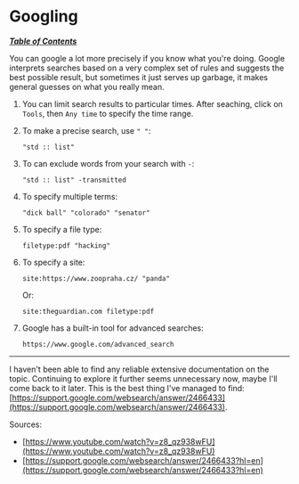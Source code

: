 # Googling

[***Table of Contents***](/README.md)

You can google a lot more precisely if you know what you're doing. Google
interprets searches based on a very complex set of rules and suggests the best
possible result, but sometimes it just serves up garbage, it makes general
guesses on what you really mean.

1. You can limit search results to particular times. After seaching,
   click on `Tools`, then `Any time` to specify the time range.

1. To make a precise search, use `" "`:
   ```
   "std :: list"
   ```
1. To can exclude words from your search with `-`:
   ```
   "std :: list" -transmitted
   ```
1. To specify multiple terms:
   ```
   "dick ball" "colorado" "senator"
   ```
1. To specify a file type:
   ```
   filetype:pdf "hacking"
   ```
1. To specify a site:
   ```
   site:https://www.zoopraha.cz/ "panda"
   ```
   Or:
   ```
   site:theguardian.com filetype:pdf
   ```
1. Google has a built-in tool for advanced searches:
   ```
   https://www.google.com/advanced_search
   ```
---
I haven't been able to find any reliable extensive documentation on the topic.
Continuing to explore it further seems unnecessary now, maybe I'll come back to
it later. This is the best thing I've managed to find:  
[https://support.google.com/websearch/answer/2466433](https://support.google.com/websearch/answer/2466433).

Sources:
- [https://www.youtube.com/watch?v=z8_qz938wFU](https://www.youtube.com/watch?v=z8_qz938wFU)
- [https://support.google.com/websearch/answer/2466433?hl=en](https://support.google.com/websearch/answer/2466433?hl=en)
